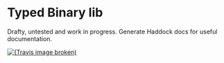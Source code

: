 # Typed Binary lib

Drafty, untested and work in progress. Generate Haddock docs for useful
documentation.

[![(Travis image broken)](https://travis-ci.org/quchen/binary-typed.png?branch=master)][travis]

[travis]: https://travis-ci.org/quchen/binary-typed